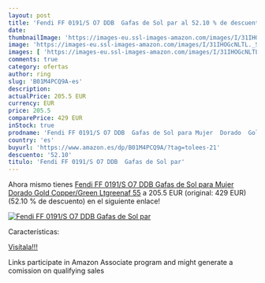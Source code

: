 ```yaml
---
layout: post
title: 'Fendi FF 0191/S O7 DDB  Gafas de Sol par al 52.10 % de descuento'
date: 
thumbnailImage: 'https://images-eu.ssl-images-amazon.com/images/I/31IHOGcNLTL._SL200_.jpg'
image: 'https://images-eu.ssl-images-amazon.com/images/I/31IHOGcNLTL._SL200_.jpg'
images: [ 'https://images-eu.ssl-images-amazon.com/images/I/31IHOGcNLTL._SL200_.jpg' ]
comments: true
category: ofertas
author: ring
slug: 'B01M4PCQ9A-es'
description:
actualPrice: 205.5 EUR
currency: EUR
price: 205.5
comparePrice: 429 EUR
inStock: true
prodname: 'Fendi FF 0191/S O7 DDB  Gafas de Sol para Mujer  Dorado  Gold Copper/Green Ltgreenaf   55'
country: 'es'
buyurl: 'https://www.amazon.es/dp/B01M4PCQ9A/?tag=tolees-21'
descuento: '52.10'
titulo: 'Fendi FF 0191/S O7 DDB  Gafas de Sol par'
---
```


Ahora mismo tienes [Fendi FF 0191/S O7 DDB  Gafas de Sol para Mujer  Dorado  Gold Copper/Green Ltgreenaf   55](https://www.amazon.es/dp/B01M4PCQ9A/?tag=tolees-21) a 205.5 EUR (original: 429 EUR) (52.10 %  de descuento) en el siguiente enlace!

[![Fendi FF 0191/S O7 DDB  Gafas de Sol par](https://images-eu.ssl-images-amazon.com/images/I/31IHOGcNLTL._SL200_.jpg)](https://www.amazon.es/dp/B01M4PCQ9A/?tag=tolees-21)

Características:


[Visítala!!!](https://www.amazon.es/dp/B01M4PCQ9A/?tag=tolees-21)

Links participate in Amazon Associate program and might generate a comission on qualifying sales
